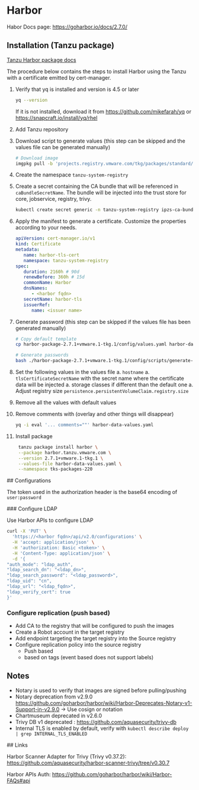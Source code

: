 # Harbor 

Habor Docs page: https://goharbor.io/docs/2.7.0/

## Installation (Tanzu package)

[Tanzu Harbor package docs](https://docs.vmware.com/en/VMware-Tanzu-Kubernetes-Grid/2.2/using-tkg/workload-packages-harbor.html)

The procedure below contains the steps to install Harbor using the Tanzu with a certificate emitted by cert-manager.

1. Verify that yq is installed and version is 4.5 or later
   ```bash
   yq --version
   ```
   If it is not installed, download it from https://github.com/mikefarah/yq or https://snapcraft.io/install/yq/rhel
1. Add Tanzu repository
1. Download script to generate values (this step can be skipped and the values file can be generated manually)
   ```bash
   # Download image
   imgpkg pull -b 'projects.registry.vmware.com/tkg/packages/standard/harbor:v2.7.1_vmware.1-tkg.1' -o ./harbor-package-2.7.1+vmware.1-tkg.1
   ```
1. Create the namespace `tanzu-system-registry`
1. Create a secret containing the CA bundle that will be referenced in `caBundleSecretName`. The bundle will be injected into the trust store for core, jobservice, registry, trivy.
    ```bash
    kubectl create secret generic -n tanzu-system-registry ipzs-ca-bundle --from-file=/tmp/ca.crt
    ```
1. Apply the manifest to generate a certificate. Customize the properties according to your needs.
   ```yaml
   apiVersion: cert-manager.io/v1
   kind: Certificate
   metadata:
      name: harbor-tls-cert
      namespace: tanzu-system-registry
   spec:
      duration: 2160h # 90d
      renewBefore: 360h # 15d
      commonName: Harbor
      dnsNames:
         - <harbor fqdn>
      secretName: harbor-tls
      issuerRef:
         name: <issuer name>
   ```

1. Generate password (this step can be skipped if the values file has been generated manually)

   ```bash
   # Copy default template
   cp harbor-package-2.7.1+vmware.1-tkg.1/config/values.yaml harbor-data-values.yaml

   # Generate passwords
   bash ./harbor-package-2.7.1+vmware.1-tkg.1/config/scripts/generate-passwords.sh harbor-data-values.yaml
   ```

1. Set the following values in the values file
   a. `hostname`
   a. `tlsCertificateSecretName` with the secret name where the certificate data will be injected 
   a. storage classes if different than the default one
   a. Adjust registry size `persistence.persistentVolumeClaim.registry.size`

1. Remove all the values with default values
1. Remove comments with (overlay and other things will disappear)
   ```bash
   yq -i eval '... comments=""' harbor-data-values.yaml
   ```

1. Install package
   ```bash
    tanzu package install harbor \
    --package harbor.tanzu.vmware.com \
    --version 2.7.1+vmware.1-tkg.1 \
    --values-file harbor-data-values.yaml \
    --namespace tks-packages-220
    ```

## Configurations

The token used in the authorization header is the base64 encoding of `user:password`

### Configure LDAP

Use Harbor APIs to configure LDAP

```bash
curl -X 'PUT' \
  'https://<harbor fqdn>/api/v2.0/configurations' \
  -H 'accept: application/json' \
  -H 'authorization: Basic <token>' \
  -H 'Content-Type: application/json' \
  -d '{
"auth_mode": "ldap_auth",
"ldap_search_dn": "<ldap_dn>",
"ldap_search_password": "<ldap_password>",
"ldap_uid": "cn",
"ldap_url": "<ldap_fqdn>",
"ldap_verify_cert": true
}'
```

### Configure replication (push based)

* Add CA to the registry that will be configured to push the images
* Create a Robot account in the target registry
* Add endpoint targeting the target registry into the Source registry
* Configure replication policy into the source registry
  * Push based
  * based on tags (event based does not support labels)

## Notes

* Notary is used to verify that images are signed before pulling/pushing
* Notary deprecation from v2.9.0 https://github.com/goharbor/harbor/wiki/Harbor-Deprecates-Notary-v1-Support-in-v2.9.0 -> Use cosign or notation
* Chartmuseum deprecated in v2.6.0
* Trivy DB v1 deprecated : https://github.com/aquasecurity/trivy-db
* Internal TLS is enabled by default, verify with `kubectl describe deploy | grep INTERNAL_TLS_ENABLED`

## Links

Harbor Scanner Adapter for Trivy (Trivy v0.37.2): https://github.com/aquasecurity/harbor-scanner-trivy/tree/v0.30.7

Harbor APIs Auth: https://github.com/goharbor/harbor/wiki/Harbor-FAQs#api